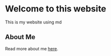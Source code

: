 


# Welcome to this website

This is my website using md



## About Me

Read more about me [here](about.md).
